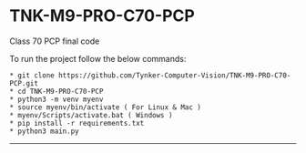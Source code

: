 # TNK-M9-PRO-C70-PCP

Class 70 PCP final code

To run the project follow the below commands:

```
* git clone https://github.com/Tynker-Computer-Vision/TNK-M9-PRO-C70-PCP.git
* cd TNK-M9-PRO-C70-PCP
* python3 -m venv myenv
* source myenv/bin/activate ( For Linux & Mac )
* myenv/Scripts/activate.bat ( Windows )
* pip install -r requirements.txt
* python3 main.py
```

---
